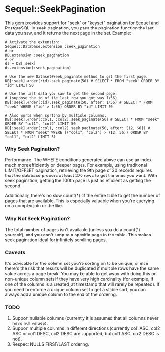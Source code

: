 # Sequel::SeekPagination

This gem provides support for "seek" or "keyset" pagination for Sequel and PostgreSQL. In seek pagination, you pass the pagination function the last data you saw, and it returns the next page in the set. Example:

```
# Activate the extension:
Sequel::Database.extension :seek_pagination
# or
DB.extension :seek_pagination
# or
ds = DB[:seek]
ds.extension(:seek_pagination)

# Use the new Dataset#seek_paginate method to get the first page.
DB[:seek].order(:id).seek_paginate(50) # SELECT * FROM "seek" ORDER BY "id" LIMIT 50

# Use the last data you saw to get the second page.
# (suppose the id of the last row you got was 1456)
DB[:seek].order(:id).seek_paginate(50, after: 1456) # SELECT * FROM "seek" WHERE ("id" > 1456) ORDER BY "id" LIMIT 50

# Also works when sorting by multiple columns.
DB[:seek].order(:col1, :col2).seek_paginate(50) # SELECT * FROM "seek" ORDER BY "col1", "col2" LIMIT 50
DB[:seek].order(:col1, :col2).seek_paginate(50, after: [12, 56]) # SELECT * FROM "seek" WHERE (("col1", "col2") > (12, 56)) ORDER BY "col1", "col2" LIMIT 50
```

### Why Seek Pagination?

Performance. The WHERE conditions generated above can use an index much more efficiently on deeper pages. For example, using traditional LIMIT/OFFSET pagination, retrieving the 9th page of 30 records requires that the database process at least 270 rows to get the ones you want. With seek pagination, getting the 100th page is just as efficient as getting the second.

Additionally, there's no slow count(*) of the entire table to get the number of pages that are available. This is especially valuable when you're querying on a complex join or the like.

### Why Not Seek Pagination?

The total number of pages isn't available (unless you do a count(*) yourself), and you can't jump to a specific page in the table. This makes seek pagination ideal for infinitely scrolling pages.

### Caveats

It's advisable for the column set you're sorting on to be unique, or else there's the risk that results will be duplicated if multiple rows have the same value across a page break. You may be able to get away with doing this on non-unique column sets if they have very high cardinality (for example, if one of the columns is a created_at timestamp that will rarely be repeated). If you need to enforce a unique column set to get a stable sort, you can always add a unique column to the end of the ordering.

### TODO

1. Support nullable columns (currently it is assumed that all columns never have null values).
2. Support multiple columns in different directions (currently col1 ASC, col2 ASC or col1 DESC, col2 DESC are supported, but col1 ASC, col2 DESC is not).
3. Respect NULLS FIRST/LAST ordering.
